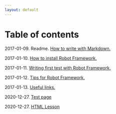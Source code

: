 ```yaml
---
layout: default
---
```


# Table of contents

2017-01-09. Readme. [How to write with Markdown.](/posts/how-to-write-with-a-markdown)

2017-01-10. [How to install Robot Framework.](/posts/robot-framework)

2017-01-11. [Writing first test with Robot Framework.](/posts/first-test)

2017-01-12. [Tips for Robot Framework.](/posts/Tips-and-Tricks)

2017-01-13. [Useful links.](/posts/useful-links)

2020-12-27. [Test page](/posts/helloworld)

2020-12-27. [HTML Lesson](/posts/lesson)